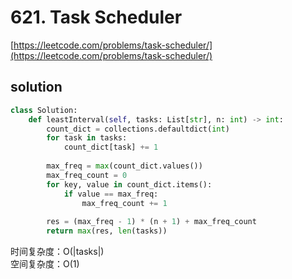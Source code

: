 # 621. Task Scheduler
[https://leetcode.com/problems/task-scheduler/](https://leetcode.com/problems/task-scheduler/)


## solution

```python
class Solution:
    def leastInterval(self, tasks: List[str], n: int) -> int:
        count_dict = collections.defaultdict(int)
        for task in tasks:
            count_dict[task] += 1
        
        max_freq = max(count_dict.values())
        max_freq_count = 0
        for key, value in count_dict.items():
            if value == max_freq:
                max_freq_count += 1
        
        res = (max_freq - 1) * (n + 1) + max_freq_count
        return max(res, len(tasks))
```
时间复杂度：O(|tasks|) <br>
空间复杂度：O(1)
